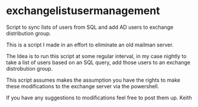 # exchangelistusermanagement
Script to sync lists of users from SQL and add AD users to exchange distribution group. 


This is a script I made in an effort to eliminate an old mailman server. 

The Idea is to run this script at some regular interval, in my case nightly to take a list of users based on an SQL query, add those users to an exchange distrobution group. 


This script assumes makes the assumption you have the rights to make these modifications to the exchange server via the powershell. 


If you have any suggestions to modifications feel free to post them up. 
Keith
